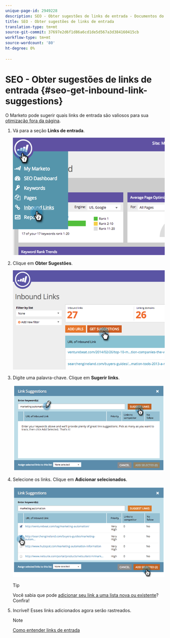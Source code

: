 ```yaml
---
unique-page-id: 2949228
description: SEO - Obter sugestões de links de entrada - Documentos do Marketo - Documentação do produto
title: SEO - Obter sugestões de links de entrada
translation-type: tm+mt
source-git-commit: 37697e2d6f1d86a6cd1de5d567a3d384160415cb
workflow-type: tm+mt
source-wordcount: '80'
ht-degree: 0%

---
```



# SEO - Obter sugestões de links de entrada {#seo-get-inbound-link-suggestions}

O Marketo pode sugerir quais links de entrada são valiosos para sua [otimização fora da página](/help/marketo/product-docs/additional-apps/seo/understanding-seo/understanding-search-engine-optimization.md).

1. Vá para a seção **Links de entrada**.

   ![](assets/image2014-9-18-13-3a20-3a44.png)

1. Clique em **Obter Sugestões**.

   ![](assets/image2014-9-18-13-3a21-3a8.png)

1. Digite uma palavra-chave. Clique em **Sugerir links**.

   ![](assets/image2014-9-18-13-3a21-3a31.png)

1. Selecione os links. Clique em **Adicionar selecionados**.

   ![](assets/image2014-9-18-13-3a21-3a40.png)

   >[!TIP]
   >
   >Você sabia que pode [adicionar seu link a uma lista nova ou existente](/help/marketo/product-docs/additional-apps/seo/inbound-links/seo-add-remove-an-inbound-link-url-from-a-list.md)? Confira!

1. Incrível! Esses links adicionados agora serão rastreados.

   >[!NOTE]
   >
   >[Como entender links de entrada](/help/marketo/product-docs/additional-apps/seo/inbound-links/seo-understanding-inbound-links.md)

